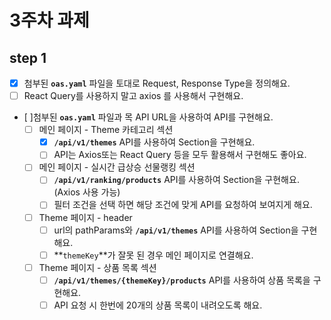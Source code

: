 # 3주차 과제

## step 1

- [x] 첨부된 **`oas.yaml`** 파일을 토대로 Request, Response Type을 정의해요.
- [ ] React Query를 사용하지 말고 axios 를 사용해서 구현해요.
- [ ]첨부된 **`oas.yaml`** 파일과 목 API URL을 사용하여 API를 구현해요.
    -  [ ] 메인 페이지 - Theme 카테고리 섹션
        - [x] **`/api/v1/themes`** API를 사용하여 Section을 구현해요.
        - [ ] API는 Axios또는 React Query 등을 모두 활용해서 구현해도 좋아요.
    - [ ] 메인 페이지 - 실시간 급상승 선물랭킹 섹션
        - [ ] **`/api/v1/ranking/products`** API를 사용하여 Section을 구현해요. (Axios 사용 가능)
        -  [ ] 필터 조건을 선택 하면 해당 조건에 맞게 API를 요청하여 보여지게 해요.
    - [ ] Theme 페이지 - header
        - [ ] url의 pathParams와 **`/api/v1/themes`** API를 사용하여 Section을 구현해요.
        -  [ ] **`themeKey`**가 잘못 된 경우 메인 페이지로 연결해요.
    - [ ] Theme 페이지 - 상품 목록 섹션
        -  [ ] **`/api/v1/themes/{themeKey}/products`** API를 사용하여 상품 목록을 구현해요.
        -  [ ] API 요청 시 한번에 20개의 상품 목록이 내려오도록 해요.